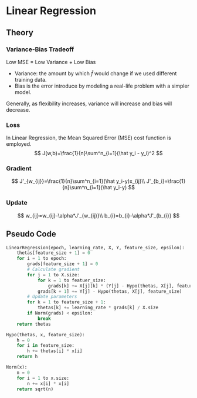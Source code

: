 # Linear Regression

## Theory

### Variance-Bias Tradeoff

Low MSE = Low Variance + Low Bias

- Variance: the amount by which $\hat{f}$ would change if we used different training data.
- Bias is the error introduce by modeling a real-life problem with a simpler model.

Generally, as flexibility increases, variance will increase and bias will decrease.

### Loss

In Linear Regression, the Mean Squared Error (MSE) cost function is employed.
$$
J(w,b)=\frac{1}{n}\sum^n_{i=1}(\hat y_i - y_i)^2
$$


### Gradient

$$
J'_{w_{ij}}=\frac{1}{n}\sum^n_{i=1}(\hat y_i-y)x_{ij}\\
J'_{b_i}=\frac{1}{n}\sum^n_{i=1}(\hat y_i-y)
$$
### Update

$$
w_{ij}=w_{ij}-\alpha*J'_{w_{ij}}\\
b_{i}=b_{i}-\alpha*J'_{b_{i}}
$$

## Pseudo Code

```python
LinearRegression(epoch, learning_rate, X, Y, feature_size, epsilon):
    thetas[feature_size + 1] = 0
    for i = 1 to epoch:
        grads[feature_size + 1] = 0
        # Calculate gradient
        for j = 1 to X.size:
            for k = 1 to featuer_size:
                grads[k] += X[j][k] * (Y[j] - Hypo(thetas, X[j], feature_size))
            grads[k + 1] += Y[j] - Hypo(thetas, X[j], feature_size)
        # Update parameters 
        for k = 1 to feature_size + 1:
            thetas[k] += learning_rate * grads[k] / X.size
        if Norm(grads) < epsilon:
            break
    return thetas
```

```python
Hypo(thetas, x, feature_size):
    h = 0
    for i in feature_size:
        h += thetas[i] * x[i]
    return h
```

```python
Norm(x):
    n = 0
    for i = 1 to x.size:
        n += x[i] * x[i]
    return sqrt(n)
```


